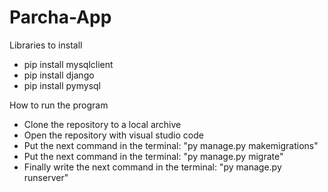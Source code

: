 # Parcha-App

Libraries to install

- pip install mysqlclient
- pip install django
- pip install pymysql

How to run the program

- Clone the repository to a local archive
- Open the repository with visual studio code
- Put the next command in the terminal: "py manage.py makemigrations"
- Put the next command in the terminal: "py manage.py migrate"
- Finally write the next command in the terminal: "py manage.py runserver"
